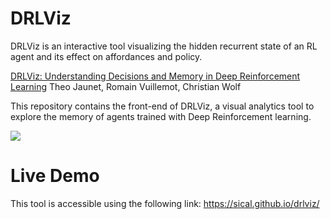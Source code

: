 # DRLViz

DRLViz is an interactive tool visualizing the hidden recurrent state of an RL agent and its effect on affordances and policy. 

[DRLViz: Understanding Decisions and Memory in Deep Reinforcement Learning](https://arxiv.org/abs/1909.02982)
Theo Jaunet, Romain Vuillemot, Christian Wolf


This repository contains the front-end of DRLViz, a visual analytics tool to explore the memory of agents trained with Deep Reinforcement learning.


<img src="https://github.com/sical/drlviz/blob/master/screenshot%20(1).png">


# Live Demo

This tool is accessible using the following link: https://sical.github.io/drlviz/
